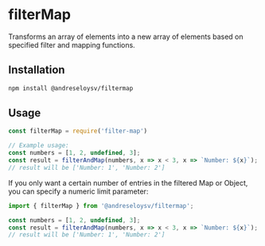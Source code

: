 # filterMap

Transforms an array of elements into a new array of elements based on specified filter and mapping functions.

## Installation

```bash
npm install @andreseloysv/filtermap
```

## Usage

```javascript
const filterMap = require('filter-map')

// Example usage:
const numbers = [1, 2, undefined, 3];
const result = filterAndMap(numbers, x => x < 3, x => `Number: ${x}`);
// result will be ['Number: 1', 'Number: 2']
```

If you only want a certain number of entries in the filtered Map or Object, you can specify a numeric limit parameter:

```typescript
import { filterMap } from '@andreseloysv/filtermap';

const numbers = [1, 2, undefined, 3];
const result = filterAndMap(numbers, x => x < 3, x => `Number: ${x}`);
// result will be ['Number: 1', 'Number: 2']
```
